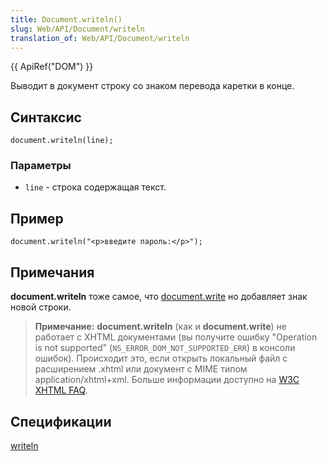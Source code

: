 ```yaml
---
title: Document.writeln()
slug: Web/API/Document/writeln
translation_of: Web/API/Document/writeln
---
```

{{ ApiRef("DOM") }}

Выводит в документ строку со знаком перевода каретки в конце.

## Синтаксис

```
document.writeln(line);
```

### Параметры

- `line` - строка содержащая текст.

## Пример

```
document.writeln("<p>введите пароль:</p>");
```

## Примечания

**document.writeln** тоже самое, что [document.write](/en/DOM/document.write) но добавляет знак новой строки.

> **Примечание:** **document.writeln** (как и **document.write**) не работает с XHTML документами (вы получите ошибку "Operation is not supported" (`NS_ERROR_DOM_NOT_SUPPORTED_ERR`) в консоли ошибок). Происходит это, если открыть локальный файл с расширением .xhtml или документ с MIME типом application/xhtml+xml. Больше информации доступно на [W3C XHTML FAQ](http://www.w3.org/MarkUp/2004/xhtml-faq#docwrite).

## Спецификации

[writeln](http://www.w3.org/TR/2000/WD-DOM-Level-2-HTML-20001113/html.html#ID-35318390)
